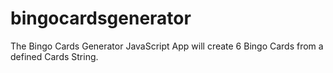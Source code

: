 # bingocardsgenerator
The Bingo Cards Generator JavaScript App will create 6 Bingo Cards from a defined Cards String.
